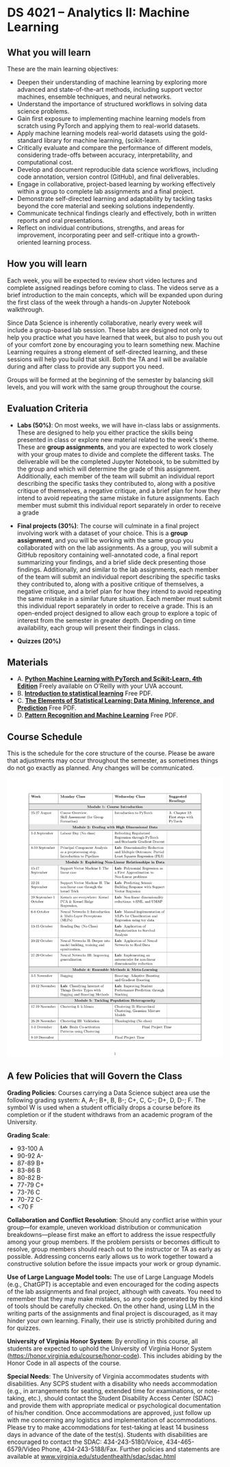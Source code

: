 # DS 4021 – Analytics II: Machine Learning

## What you will learn

These are the main learning objectives:

- Deepen their understanding of machine learning by exploring more advanced and state-of-the-art methods, including support vector machines, ensemble techniques, and neural networks. 
- Understand the importance of structured workflows in solving data science problems. 
- Gain first exposure to implementing machine learning models from scratch using PyTorch and applying them to real-world datasets. 
- Apply machine learning models real-world datasets using the gold-standard library for machine learning, (scikit-learn.
- Critically evaluate and compare the performance of different models, considering trade-offs between accuracy, interpretability, and computational cost. 
- Develop and document reproducible data science workflows, including code annotation, version control (GitHub), and final deliverables. 
- Engage in collaborative, project-based learning by working effectively within a group to complete lab assignments and a final project. 
- Demonstrate self-directed learning and adaptability by tackling tasks beyond the core material and seeking solutions independently. 
- Communicate technical findings clearly and effectively, both in written reports and oral presentations. 
- Reflect on individual contributions, strengths, and areas for improvement, incorporating peer and self-critique into a growth-oriented learning process.


## How you will learn

Each week, you will be expected to review short video lectures and complete assigned readings before coming to class. The videos serve as a brief introduction to the main concepts, which will be expanded upon during the first class of the week through a hands-on Jupyter Notebook walkthrough.

Since Data Science is inherently collaborative, nearly every week will include a group-based lab session. These labs are designed not only to help you practice what you have learned that week, but also to push you out of your comfort zone by encouraging you to learn something new. Machine Learning requires a strong element of self-directed learning, and these sessions will help you build that skill. Both the TA and I will be available during and after class to provide any support you need.

Groups will be formed at the beginning of the semester by balancing skill levels, and you will work with the same group throughout the course.


## Evaluation Criteria
   
- **Labs (50%)**: On most weeks, we will have in-class labs or assignments. These are designed to help you either practice the skills being presented in class or explore new material related to the week's theme. These are **group assignments**, and you are expected to work closely with your group mates to divide and complete the different tasks. The deliverable will be the completed Jupyter Notebook, to be submitted by the group and which will determine the grade of this assignment. Additionally, each member of the team will submit an individual report describing the specific tasks they contributed to, along with a positive critique of themselves, a negative critique, and a brief plan for how they intend to avoid repeating the same mistake in future assignments. Each member must submit this individual report separately in order to receive a grade
    
- **Final projects (30%)**: The course will culminate in a final project involving work with a dataset of your choice. This is a **group assignment**, and you will be working with the same group you collaborated with on the lab assignments. As a group, you will submit a GitHub repository containing well-annotated code, a final report summarizing your findings, and a brief slide deck presenting those findings. Additionally, and similar to the lab assignments, each member of the team will submit an individual report describing the specific tasks they contributed to, along with a positive critique of themselves, a negative critique, and a brief plan for how they intend to avoid repeating the same mistake in a similar future situation. Each member must submit this individual report separately in order to receive a grade. This is an open-ended project designed to allow each group to explore a topic of interest from the semester in greater depth. Depending on time availability, each group will present their findings in class.

- **Quizzes (20%)**
    
## Materials

* A. [**Python Machine Learning with PyTorch and Scikit-Learn, 4th Edition**](https://sebastianraschka.com/blog/2022/ml-pytorch-book.html) Freely available on O'Reilly with your UVA account.
* B. [**Introduction to statistical learning**](https://www.statlearning.com/) Free PDF.
* C. [**The Elements of Statistical Learning: Data Mining, Inference, and Prediction**](https://hastie.su.domains/ElemStatLearn/) Free PDF.
* D. [**Pattern Recognition and Machine Learning**](https://www.microsoft.com/en-us/research/people/cmbishop/prml-book/) Free PDF.


## Course Schedule

This is the schedule for the core structure of the course. Please be aware that adjustments may occur throughout the semester, as sometimes things do not go exactly as planned. Any changes will be communicated.

![Course Schedule](schedule.png)


## A few Policies that will Govern the Class

**Grading Policies**: Courses carrying a Data Science subject area use the following grading system: A, A-; B+, B, B-; C+, C, C-; D+, D, D-; F.  The symbol W is used when a student officially drops a course before its completion or if the student withdraws from an academic program of the University.

**Grading Scale**: 

 - 93-100 A
 - 90-92 A- 
 - 87-89 B+
 - 83-86 B 
 - 80-82 B- 
 - 77-79 C+ 
 - 73-76 C 
 - 70-72 C- 
 - <70 F

**Collaboration and Conflict Resolution**: Should any conflict arise within your group—for example, uneven workload distribution or communication breakdowns—please first make an effort to address the issue respectfully among your group members. If the problem persists or becomes difficult to resolve, group members should reach out to the instructor or TA as early as possible. Addressing concerns early allows us to work together toward a constructive solution before the issue impacts your work or group dynamic.

**Use of Large Language Model tools:** The use of Large Language Models (e.g., ChatGPT) is acceptable and even encouraged for the coding aspects of the lab assignments and final project, although with caveats. You need to remember that they may make mistakes, so any code generated by this kind of tools should be carefully checked. On the other hand, using LLM in the writing parts of the assignments and final project is discouraged, as it may hinder your own learning. Finally, their use is strictly prohibited during and for quizzes.

**University of Virginia Honor System**: By enrolling in this course, all students are expected to uphold the University of Virginia Honor System (https://honor.virginia.edu/course/honor-code). This includes abiding by the Honor Code in all aspects of the course.

**Special Needs**:  The University of Virginia accommodates students with disabilities. Any SCPS student with a disability who needs accommodation (e.g., in arrangements for seating, extended time for examinations, or note-taking, etc.), should contact the Student Disability Access Center (SDAC) and provide them with appropriate medical or psychological documentation of his/her condition. Once accommodations are approved, just follow up with me concerning any logistics and implementation of accommodations.  Please try to make accommodations for test-taking at least 14 business days in advance of the date of the test(s). Students with disabilities are encouraged to contact the SDAC: 434-243-5180/Voice, 434-465-6579/Video Phone, 434-243-5188/Fax. Further policies and statements are available at www.virginia.edu/studenthealth/sdac/sdac.html

